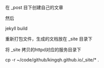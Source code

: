 
在 _post 目下创建自己的文章

然后

jekyll build

重新打包文件，生成的文档放在 _site 目录下

将 _site 拷贝的httpd对应的服务目录下

cp -r ~/code/github/kingqh.github.io/_site/* .
